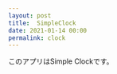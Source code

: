```yaml
---
layout: post
title:  SimpleClock
date: 2021-01-14 00:00
permalink: clock
---
```

このアプリはSimple Clockです。